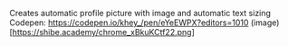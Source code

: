 Creates automatic profile picture with image and automatic text sizing  
Codepen: https://codepen.io/khey_/pen/eYeEWPX?editors=1010
(image)[https://shibe.academy/chrome_xBkuKCtf22.png]
